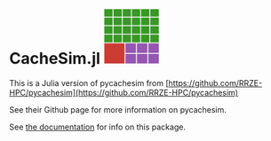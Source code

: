 # CacheSim.jl <img src="https://github.com/paralab/CacheSim.jl/blob/master/logo.png" height="100">

This is a Julia version of pycachesim from [https://github.com/RRZE-HPC/pycachesim](https://github.com/RRZE-HPC/pycachesim) 

See their Github page for more information on pycachesim.

See [the documentation](https://paralab.github.io/CacheSim.jl/dev) for info on this package.